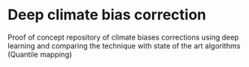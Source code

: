 # Deep climate bias correction
Proof of concept repository of climate biases corrections using deep learning and comparing the technique with state of the art algorithms (Quantile mapping)
